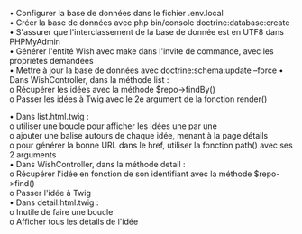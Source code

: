 •	Configurer la base de données dans le fichier .env.local  
•	Créer la base de données avec php bin/console   doctrine:database:create  
•	S'assurer que l'interclassement de la base de donnée est en UTF8 dans PHPMyAdmin  
•	Générer l'entité Wish avec make dans l'invite de commande, avec les propriétés demandées  
•	Mettre à jour la base de données avec doctrine:schema:update –force
•	Dans WishController, dans la méthode list :   
  o	Récupérer les idées avec la méthode $repo->findBy()  
  o	Passer les idées à Twig avec le 2e argument de la fonction render()  
  
•	Dans list.html.twig :  
  o	utiliser une boucle pour afficher les idées une par une  
  o	ajouter une balise <a> autours de chaque idée, menant à la page détails  
  o	pour générer la bonne URL dans le href, utiliser la fonction path() avec ses 2 arguments  
•	Dans WishController, dans la méthode detail :   
  o	Récupérer l'idée en fonction de son identifiant avec la méthode $repo->find()  
  o	Passer l'idée à Twig  
•	Dans detail.html.twig :   
  o	Inutile de faire une boucle  
  o	Afficher tous les détails de l'idée  
